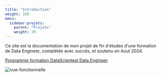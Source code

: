 ```yaml
---
title: "Introduction"
weight: 100
menu:
  sidebar-projets:
    parent: "Projets"
    weight: 20
---
```


Ce site est la documentation de mon projet de fin d'études d'une formation de Data Engineer, complétée avec succès, et soutenu en Aout 2024.

[Programme formation DataScientest Data Engineer](https://datascientest.com/formation-data-engineer)

![vue-fonctionnelle](/images/vue-fonctionnelle.png)
